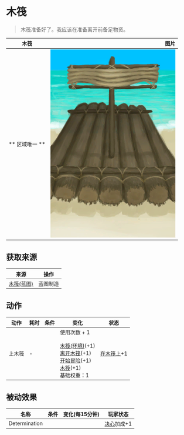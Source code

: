 # 木筏  
> 木筏准备好了。我应该在准备离开前备足物资。  
  
  木筏  |   图片   
 ----  |  ----:   
 ** 区域唯一 **  |  ![](Sprite/Raft.png)   
  
## 获取来源  
来源  |  操作  
----  |  ----  
[木筏(蓝图)](Bp_Raft.md)  |  蓝图制造  
## 动作  
动作  |  耗时  |  条件  |  变化  |  状态  
----  |  ----  |  ----  |  ----  |  ----  
上木筏<br>  |  -  |    |  使用次数 + 1<br><br>[木筏(环境)](Env_Raft.md)(+1)<br>[离开木筏](RaftExit.md)(+1)<br>[开始冒险](Start_Raft.md)(+1)<br>[木筏](Raft.md)(+1)<br>基础权重：1<br>  |  [在木筏上](OnRaft.md)+1  
## 被动效果  
名称  |  条件  |  变化(每15分钟)  |  玩家状态  
----  |  ----  |  ----  |  ----  
Determination  |    |    |  [决心](Determination.md)加成+1  
